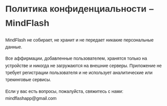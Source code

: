 <!DOCTYPE html>
<html lang="ru">
<head>
    <meta charset="UTF-8">
    <title>Политика конфиденциальности – MindFlash</title>
    <meta name="viewport" content="width=device-width, initial-scale=1">
    <style>
        body { font-family: sans-serif; line-height: 1.6; padding: 20px; }
        h1 { color: #333; }
    </style>
</head>
<body>
    <h1>Политика конфиденциальности – MindFlash</h1>
    <p>
        MindFlash не собирает, не хранит и не передает никакие персональные данные.
    </p>
    <p>
        Все аффирмации, добавленные пользователем, хранятся только на устройстве и никогда не загружаются на внешние серверы.
        Приложение не требует регистрации пользователя и не использует аналитические или трекинговые сервисы.
    </p>
    <p>
        Если у вас есть вопросы, пожалуйста, свяжитесь с нами: mindflashapp@gmail.com
    </p>
</body>
</html>
